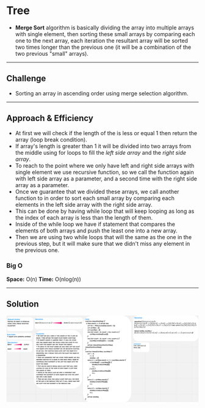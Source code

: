 # Tree

* **Merge Sort** algorithm is basically dividing the array into multiple arrays with single element, then sorting these small arrays by comparing each one to the next array, each iteration the resultant array will be sorted two times longer than the previous one (it will be a combination of the two previous "small" arrays).  

<hr>

## Challenge

* Sorting an array in ascending order using merge selection algorithm.

<hr>

## Approach & Efficiency

* At first we will check if the length of the is less or equal 1 then return the array (loop break condition).
* If array's length is greater than 1 it will be divided into two arrays from the middle using for loops to fill the *left side array* and the *right side array*.
* To reach to the point where we only have left and right side arrays with single element we use recursive function, so we call the function again with left side array as a parameter, and a second time with the right side array as a parameter.
* Once we guarantee that we divided these arrays, we call another function to in order to sort each small array by comparing each elements in the left side array with the right side array.
* This can be done by having while loop that will keep looping as long as the index of each array is less than the length of them.
* Inside of the while loop we have if statement that compares the elements of both arrays and push the least one into a new array.
* Then we are using two while loops that will the same as the one in the previous step, but it will make sure that we didn't miss any element in the previous one.

### Big O

**Space:** O(n)
**Time:** O(nlog(n))

<hr>

## Solution

![Whiteborad](../assets/merge-sort.png)
